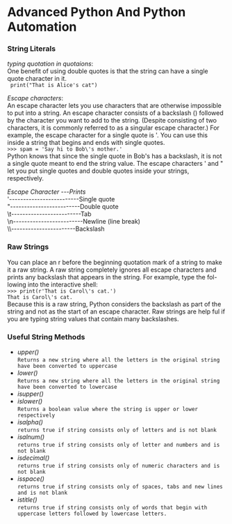 # Advanced Python And Python Automation

</h1></h2>

### String Literals
*typing quotation in quotaions*: 
<br>One benefit of using double quotes is that the string can have a single quote character in it.<br>
``` print("That is Alice's cat")```

*Escape characters*:
<br> An escape character lets you use characters that are otherwise impossible to put into a string. An escape character consists of a backslash (\) followed by the character you want to add to the string. (Despite consisting of two characters, it is commonly referred to as a singular escape character.) For example, the escape character for a single quote is \'. You can use this inside a string that begins and ends with single quotes.<br>
```>>> spam = 'Say hi to Bob\'s mother.'```
<br>Python knows that since the single quote in Bob\'s has a backslash, it is not a single quote meant to end the string value. The escape characters \' and \" let you put single quotes and double quotes inside your strings, respectively.<br>

*Escape Character* ---*Prints*<br>
\'-------------------------Single quote<br>
\"-------------------------Double quote<br>
\t-------------------------Tab<br>
\n-------------------------Newline (line break)<br>
\\\\-----------------------Backslash<br>

### Raw Strings
You can place an r before the beginning quotation mark of a string to make
it a raw string. A raw string completely ignores all escape characters and
prints any backslash that appears in the string. For example, type the fol-
lowing into the interactive shell:<br>
```>>> print(r'That is Carol\'s cat.')``` <br>
```That is Carol\'s cat.``` <br>
Because this is a raw string, Python considers the backslash as part of
the string and not as the start of an escape character. Raw strings are help
ful if you are typing string values that contain many backslashes. <br>

### Useful String Methods
* *upper()*<br>```Returns a new string where all the letters in the original string have been converted to uppercase```
* *lower()*<br>```Returns a new string where all the letters in the original string have been converted to lowercase```
* *isupper()*
* *islower()*<br> ```Returns a boolean value where the string is upper or lower respectively```
* *isalpha()* <br> ```returns true if string consists only of letters and is not blank```
* *isalnum()* <br> ```returns true if string consists only of letter and numbers and is not blank```
* *isdecimal()* <br> ```returns true if string consists only of numeric characters and is not blank```
* *isspace()* <br> ```returns true if string consists only of spaces, tabs and new lines and is not blank```
* *istitle()* <br> ```returns true if string consists only of words that begin with uppercase letters followed by lowercase letters.```

